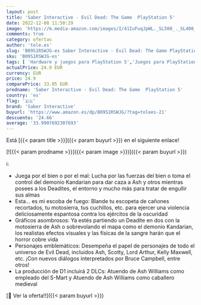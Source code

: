 ```yaml
---
layout: post
title: 'Saber Interactive - Evil Dead: The Game  PlayStation 5'
date: 2022-12-08 11:50:29
image: 'https://m.media-amazon.com/images/I/41IuFuqJpWL._SL500_._SL400_.jpg'
comments: true
category: ofertas
author: 'tole.es'
slug: 'B09S1RSWJG-es Saber Interactive - Evil Dead: The Game PlayStation 5'
sku: 'B09S1RSWJG-es'
tags: [ 'Hardware y juegos para PlayStation 5','Juegos para PlayStation 5','Videojuegos','playstation','saber interactive','🇪🇸', ]
actualPrice: 24.9 EUR
currency: EUR
price: 24.9
comparePrice: 33.05 EUR
prodname: 'Saber Interactive - Evil Dead: The Game  PlayStation 5'
country: 'es'
flag: '🇪🇸'
brand: 'Saber Interactive'
buyurl: 'https://www.amazon.es/dp/B09S1RSWJG/?tag=tolees-21'
descuento: '24.66'
average: '33.9907692307693'
---
```


Está [{{< param title >}}]({{< param buyurl >}}) en el siguiente enlace!

[![{{< param prodname >}}]({{< param image >}})]({{< param buyurl >}})

ℹ️:

- Juega por el bien o por el mal: Lucha por las fuerzas del bien o toma el control del demonio Kandarian para dar caza a Ash y otros mientras posees a los Deadites, el entorno y mucho más para tratar de engullir sus almas
- Esta... es mi escoba de fuego: Blande tu escopeta de cañones recortados, tu motosierra, tus cuchillos, etc. para ejercer una violencia deliciosamente espantosa contra los ejércitos de la oscuridad
- Gráficos asombrosos: Ya estés partiendo un Deadite en dos con la motosierra de Ash o sobrevolando el mapa como el demonio Kandarian, los realistas efectos visuales y las físicas de la sangre harán que el horror cobre vida
- Personajes emblemáticos: Desempeña el papel de personajes de todo el universo de Evil Dead, incluidos Ash, Scotty, Lord Arthur, Kelly Maxwell, etc. ¡Con nuevos diálogos interpretados por Bruce Campbell, entre otros!
- La producción de D1 incluirá 2 DLCs: Atuendo de Ash Williams como empleado del S-Mart y Atuendo de Ash Williams como caballero medieval

[🛒 Ver la oferta!!]({{< param buyurl >}})
